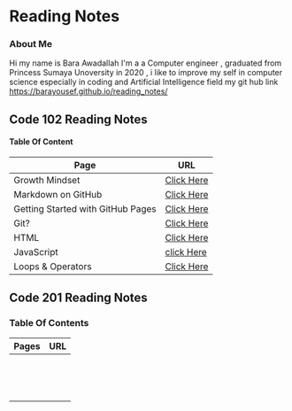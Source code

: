 
# Reading Notes


### About Me
Hi my name is Bara Awadallah I'm a a Computer engineer , graduated from Princess Sumaya Unoversity in 2020 , i like to improve my self in computer science especially in coding and Artificial Intelligence field my git hub link https://barayousef.github.io/reading_notes/


## Code 102 Reading Notes

#### Table Of Content ####

| **Page**  | **URL**  |   
|---|---|
|  Growth Mindset | [Click Here](https://barayousef.github.io/reading_notes/Growth_Mindset.md)  |  
| Markdown on GitHub  | [Click Here ](https://barayousef.github.io/reading_notes/read01.md)  |   
|  Getting Started with GitHub Pages |  [Click Here](https://guides.github.com/features/pages/) |  
| Git?     | [Click Here](https://barayousef.github.io/reading_notes/Git.md) |
|HTML|[Click Here](https://barayousef.github.io/reading_notes/read03.md)|
|JavaScript|[click Here](https://barayousef.github.io/reading_notes/read04.md)|
|Loops & Operators |[Click Here](https://barayousef.github.io/reading_notes/read05.md)|


## Code 201 Reading Notes 

### Table Of Contents

| **Pages**  | **URL**  |
|---|---|
|   |   |
|   |   |
|   |   |
|   |   |
|   |   |
|   |   |
|   |   |
|   |   |
|   |   |
|   |   |
|   |   |
|   |   |
|   |   |
|   |   |



